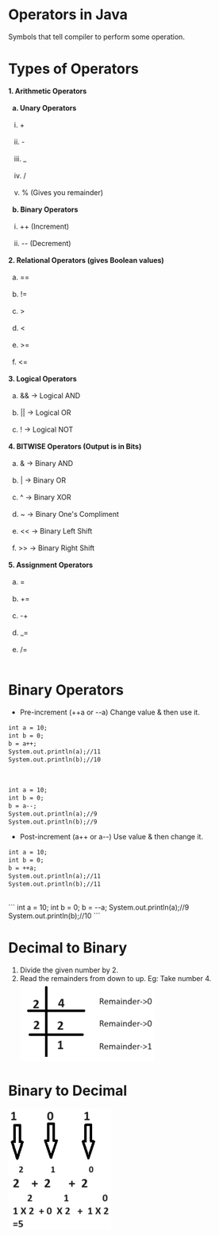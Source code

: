# Operators in Java

Symbols that tell compiler to perform some operation.

# Types of Operators

**1. Arithmetic Operators**<br><br>
&nbsp; **a. Unary Operators**<br><br>
&nbsp;&nbsp; i. +<br><br>
&nbsp;&nbsp; ii. -<br><br>
&nbsp;&nbsp; iii. _<br><br>
&nbsp;&nbsp; iv. /<br><br>
&nbsp;&nbsp; v. % (Gives you remainder)<br><br>
&nbsp; **b. Binary Operators**<br><br>
&nbsp;&nbsp; i. ++ (Increment)<br><br>
&nbsp;&nbsp; ii. -- (Decrement)<br><br>
**2. Relational Operators (gives Boolean values)**<br><br>
&nbsp; a. ==<br><br>
&nbsp; b. !=<br><br>
&nbsp; c. ><br><br>
&nbsp; d. <<br><br>
&nbsp; e. >=<br><br>
&nbsp; f. <=<br><br>
**3. Logical Operators**<br><br>
&nbsp; a. && -> Logical AND<br><br>
&nbsp; b. || -> Logical OR<br><br>
&nbsp; c. ! -> Logical NOT<br><br>
**4. BITWISE Operators (Output is in Bits)**<br><br>
&nbsp; a. & -> Binary AND<br><br>
&nbsp; b. | -> Binary OR<br><br>
&nbsp; c. ^ -> Binary XOR<br><br>
&nbsp; d. ~ -> Binary One's Compliment<br><br>
&nbsp; e. << -> Binary Left Shift<br><br>
&nbsp; f. >> -> Binary Right Shift<br><br>
**5. Assignment Operators**<br><br>
&nbsp; a. =<br><br>
&nbsp; b. +=<br><br>
&nbsp; c. -+<br><br>
&nbsp; d. _=<br><br>
&nbsp; e. /=<br><br>

# Binary Operators

- Pre-increment (++a or --a)
Change value & then use it.<br>

```
int a = 10;
int b = 0;
b = a++;
System.out.println(a);//11
System.out.println(b);//10
```

<br>

```
int a = 10;
int b = 0;
b = a--;
System.out.println(a);//9
System.out.println(b);//9
```

- Post-increment (a++ or a--)
Use value & then change it.<br>

```
int a = 10;
int b = 0;
b = ++a;
System.out.println(a);//11
System.out.println(b);//11
```

<br>
```
int a = 10;
int b = 0;
b = --a;
System.out.println(a);//9
System.out.println(b);//10
```

# Decimal to Binary

1. Divide the given number by 2.
2. Read the remainders from down to up.
   Eg: Take number 4.<br>
   ![Division](image-1.png)

# Binary to Decimal

![Binary to Decimal](image-2.png)
